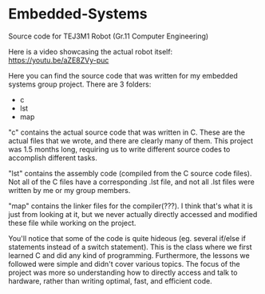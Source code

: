 # Embedded-Systems
Source code for TEJ3M1 Robot (Gr.11 Computer Engineering)

Here is a video showcasing the actual robot itself: https://youtu.be/aZE8ZVy-puc

Here you can find the source code that was written for my embedded systems group project.
There are 3 folders:
- c
- lst
- map

"c" contains the actual source code that was written in C. These are the actual
files that we wrote, and there are clearly many of them. This project was 1.5 months 
long, requiring us to write different source codes to accomplish different tasks.

"lst" contains the assembly code (compiled from the C source code files). 
Not all of the C files have a corresponding .lst file, and not all .lst files
were written by me or my group members.

"map" contains the linker files for the compiler(???). I think that's what it is
just from looking at it, but we never actually directly accessed and modified 
these file while working on the project.


You'll notice that some of the code is quite hideous (eg. several if/else if 
statements instead of a switch statement). This is the class where we first
learned C and did any kind of programming. Furthermore, the lessons we 
followed were simple and didn't cover various topics. The focus of the 
project was more so understanding how to directly access and talk to 
hardware, rather than writing optimal, fast, and efficient code.

